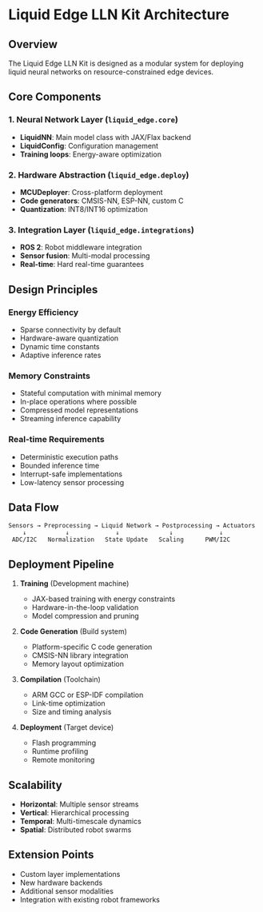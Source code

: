 # Liquid Edge LLN Kit Architecture

## Overview

The Liquid Edge LLN Kit is designed as a modular system for deploying liquid neural networks on resource-constrained edge devices.

## Core Components

### 1. Neural Network Layer (`liquid_edge.core`)
- **LiquidNN**: Main model class with JAX/Flax backend
- **LiquidConfig**: Configuration management
- **Training loops**: Energy-aware optimization

### 2. Hardware Abstraction (`liquid_edge.deploy`)
- **MCUDeployer**: Cross-platform deployment
- **Code generators**: CMSIS-NN, ESP-NN, custom C
- **Quantization**: INT8/INT16 optimization

### 3. Integration Layer (`liquid_edge.integrations`)
- **ROS 2**: Robot middleware integration
- **Sensor fusion**: Multi-modal processing
- **Real-time**: Hard real-time guarantees

## Design Principles

### Energy Efficiency
- Sparse connectivity by default
- Hardware-aware quantization  
- Dynamic time constants
- Adaptive inference rates

### Memory Constraints
- Stateful computation with minimal memory
- In-place operations where possible
- Compressed model representations
- Streaming inference capability

### Real-time Requirements
- Deterministic execution paths
- Bounded inference time
- Interrupt-safe implementations
- Low-latency sensor processing

## Data Flow

```
Sensors → Preprocessing → Liquid Network → Postprocessing → Actuators
    ↓           ↓             ↓              ↓             ↓
 ADC/I2C   Normalization   State Update   Scaling      PWM/I2C
```

## Deployment Pipeline

1. **Training** (Development machine)
   - JAX-based training with energy constraints
   - Hardware-in-the-loop validation
   - Model compression and pruning

2. **Code Generation** (Build system)
   - Platform-specific C code generation
   - CMSIS-NN library integration
   - Memory layout optimization

3. **Compilation** (Toolchain)
   - ARM GCC or ESP-IDF compilation
   - Link-time optimization
   - Size and timing analysis

4. **Deployment** (Target device)
   - Flash programming
   - Runtime profiling
   - Remote monitoring

## Scalability

- **Horizontal**: Multiple sensor streams
- **Vertical**: Hierarchical processing
- **Temporal**: Multi-timescale dynamics
- **Spatial**: Distributed robot swarms

## Extension Points

- Custom layer implementations
- New hardware backends
- Additional sensor modalities
- Integration with existing robot frameworks